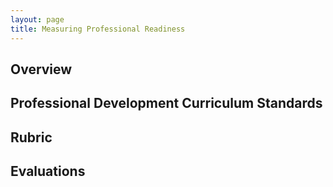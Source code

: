 ```yaml
---
layout: page
title: Measuring Professional Readiness
---
```


## Overview

## Professional Development Curriculum Standards

## Rubric

## Evaluations
